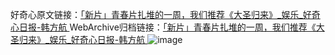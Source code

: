 好奇心原文链接：[「新片」青春片扎堆的一周，我们推荐《大圣归来》_娱乐_好奇心日报-韩方航 ](https://www.qdaily.com/articles/11938.html)
WebArchive归档链接：[「新片」青春片扎堆的一周，我们推荐《大圣归来》_娱乐_好奇心日报-韩方航 ](http://web.archive.org/web/20160808053912/http://www.qdaily.com/articles/11938.html)
![image](http://ww3.sinaimg.cn/large/007d5XDply1g3wbfg1j5jj30u060pqv5)
